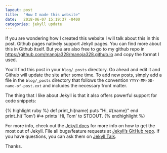```yaml
---
layout: post
title:  "How I made this website"
date:   2018-06-07 15:19:37 -0400
categories: jekyll update
---
```


If you are wondering how I created this website I will talk about this in this post. Github pages natively support
Jekyll pages. You can find more about this in Github itself. But you are also free to go to my github repo in https://github.com/manoja328/manoja328.github.io and copy the format I used. 

You’ll find this post in your  `blog/_posts` directory. Go ahead and edit it and Github will update the site after some time.
To add new posts, simply add a file in the `blog/_posts` directory that follows the convention `YYYY-MM-DD-name-of-post.ext` and includes the necessary front matter.

The thing that I like about Jekyll is that it also offers powerful support for code snippets:

{% highlight ruby %}
def print_hi(name)
  puts "Hi, #{name}"
end
print_hi('Tom')
#=> prints 'Hi, Tom' to STDOUT.
{% endhighlight %}

For more info, check out the [Jekyll docs][jekyll-docs] for more info on how to get the most out of Jekyll. File all bugs/feature requests at [Jekyll’s GitHub repo][jekyll-gh]. If you have questions, you can ask them on [Jekyll Talk][jekyll-talk].

[jekyll-docs]: http://jekyllrb.com/docs/home
[jekyll-gh]:   https://github.com/jekyll/jekyll
[jekyll-talk]: https://talk.jekyllrb.com/

Thanks.

